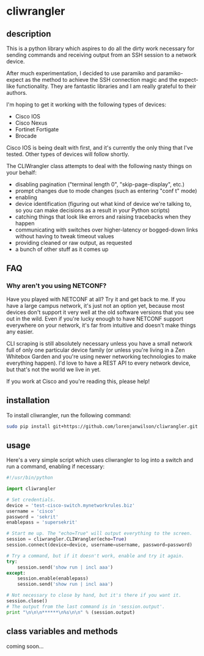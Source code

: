 # cliwrangler

## description

This is a python library which aspires to do all the dirty work necessary for
sending commands and receiving output from an SSH session to a network device.

After much experimentation, I decided to use paramiko and paramiko-expect as the
method to achieve the SSH connection magic and the expect-like functionality.
They are fantastic libraries and I am really grateful to their authors.

I'm hoping to get it working with the following types of devices:

- Cisco IOS
- Cisco Nexus
- Fortinet Fortigate
- Brocade

Cisco IOS is being dealt with first, and it's currently the only thing that
I've tested. Other types of devices will follow shortly.

The CLIWrangler class attempts to deal with the following nasty things on your behalf:

- disabling pagination ("terminal length 0", "skip-page-display", etc.)
- prompt changes due to mode changes (such as entering "conf t" mode)
- enabling
- device identification (figuring out what kind of device we're talking to, so you can make decisions as a result in your Python scripts)
- catching things that look like errors and raising tracebacks when they happen
- communicating with switches over higher-latency or bogged-down links without having to tweak timeout values
- providing cleaned or raw output, as requested
- a bunch of other stuff as it comes up

## FAQ

### Why aren't you using NETCONF?

Have you played with NETCONF at all? Try it and get back to me. If you have a
large campus network, it's just not an option yet, because most devices don't
support it very well at the old software versions that you see out in the wild.
Even if you're lucky enough to have NETCONF support everywhere on your network,
it's far from intuitive and doesn't make things any easier.

CLI scraping is still absolutely necessary unless you have a small network full
of only one particular device family (or unless you're living in a Zen Whitebox
Garden and you're using newer networking technologies to make everything
happen). I'd love to have a REST API to every network device, but that's not
the world we live in yet.

If you work at Cisco and you're reading this, please help!

## installation

To install cliwrangler, run the following command:

```bash
sudo pip install git+https://github.com/lorenjanwilson/cliwrangler.git
```

## usage

Here's a very simple script which uses cliwrangler to log into a switch and run a command, enabling if necessary:

```python
#!/usr/bin/python

import cliwrangler

# Set credentials.
device = 'test-cisco-switch.mynetworkrules.biz'
username = 'cisco'
password = 'sekrit'
enablepass = 'supersekrit'

# Start me up. The "echo=True" will output everything to the screen.
session = cliwrangler.CLIWrangler(echo=True)
session.connect(device=device, username=username, password=password)

# Try a command, but if it doesn't work, enable and try it again.
try:
    session.send('show run | incl aaa')
except:
    session.enable(enablepass)
    session.send('show run | incl aaa')

# Not necessary to close by hand, but it's there if you want it.
session.close()
# The output from the last command is in 'session.output'.
print "\n\n\n******\n%s\n\n" % (session.output)
```

## class variables and methods

coming soon...
